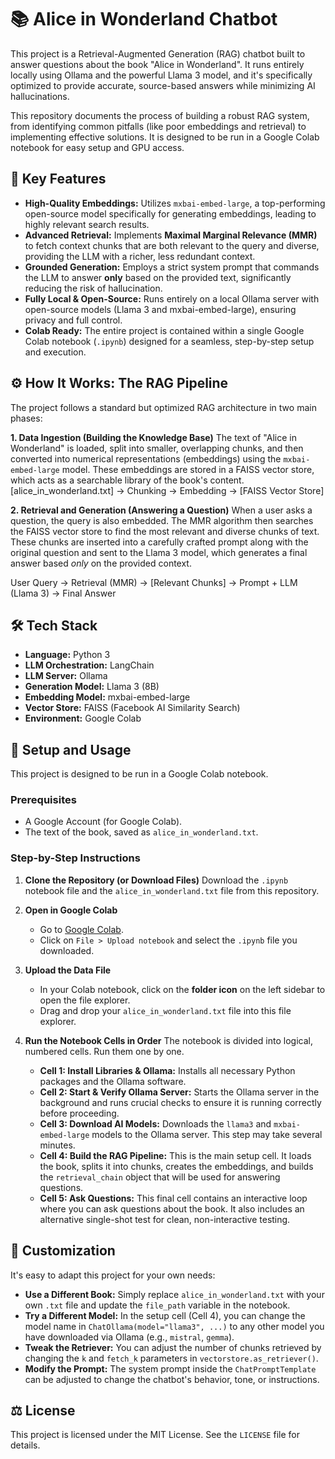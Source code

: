 # 📚 Alice in Wonderland Chatbot

This project is a Retrieval-Augmented Generation (RAG) chatbot built to answer questions about the book "Alice in Wonderland". It runs entirely locally using Ollama and the powerful Llama 3 model, and it's specifically optimized to provide accurate, source-based answers while minimizing AI hallucinations.

This repository documents the process of building a robust RAG system, from identifying common pitfalls (like poor embeddings and retrieval) to implementing effective solutions. It is designed to be run in a Google Colab notebook for easy setup and GPU access.

## 🚀 Key Features

- **High-Quality Embeddings:** Utilizes `mxbai-embed-large`, a top-performing open-source model specifically for generating embeddings, leading to highly relevant search results.
- **Advanced Retrieval:** Implements **Maximal Marginal Relevance (MMR)** to fetch context chunks that are both relevant to the query and diverse, providing the LLM with a richer, less redundant context.
- **Grounded Generation:** Employs a strict system prompt that commands the LLM to answer **only** based on the provided text, significantly reducing the risk of hallucination.
- **Fully Local & Open-Source:** Runs entirely on a local Ollama server with open-source models (Llama 3 and mxbai-embed-large), ensuring privacy and full control.
- **Colab Ready:** The entire project is contained within a single Google Colab notebook (`.ipynb`) designed for a seamless, step-by-step setup and execution.

## ⚙️ How It Works: The RAG Pipeline

The project follows a standard but optimized RAG architecture in two main phases:

**1. Data Ingestion (Building the Knowledge Base)**
The text of "Alice in Wonderland" is loaded, split into smaller, overlapping chunks, and then converted into numerical representations (embeddings) using the `mxbai-embed-large` model. These embeddings are stored in a FAISS vector store, which acts as a searchable library of the book's content.
[alice_in_wonderland.txt] -> Chunking -> Embedding -> [FAISS Vector Store]

**2. Retrieval and Generation (Answering a Question)**
When a user asks a question, the query is also embedded. The MMR algorithm then searches the FAISS vector store to find the most relevant and diverse chunks of text. These chunks are inserted into a carefully crafted prompt along with the original question and sent to the Llama 3 model, which generates a final answer based *only* on the provided context.

User Query -> Retrieval (MMR) -> [Relevant Chunks] -> Prompt + LLM (Llama 3) -> Final Answer


## 🛠️ Tech Stack

- **Language:** Python 3
- **LLM Orchestration:** LangChain
- **LLM Server:** Ollama
- **Generation Model:** Llama 3 (8B)
- **Embedding Model:** mxbai-embed-large
- **Vector Store:** FAISS (Facebook AI Similarity Search)
- **Environment:** Google Colab

## 📖 Setup and Usage

This project is designed to be run in a Google Colab notebook.

### Prerequisites

- A Google Account (for Google Colab).
- The text of the book, saved as `alice_in_wonderland.txt`.

### Step-by-Step Instructions

1.  **Clone the Repository (or Download Files)**
    Download the `.ipynb` notebook file and the `alice_in_wonderland.txt` file from this repository.

2.  **Open in Google Colab**
    - Go to [Google Colab](https://colab.research.google.com/).
    - Click on `File > Upload notebook` and select the `.ipynb` file you downloaded.

3.  **Upload the Data File**
    - In your Colab notebook, click on the **folder icon** on the left sidebar to open the file explorer.
    - Drag and drop your `alice_in_wonderland.txt` file into this file explorer.

4.  **Run the Notebook Cells in Order**
    The notebook is divided into logical, numbered cells. Run them one by one.

    -   **Cell 1: Install Libraries & Ollama:** Installs all necessary Python packages and the Ollama software.
    -   **Cell 2: Start & Verify Ollama Server:** Starts the Ollama server in the background and runs crucial checks to ensure it is running correctly before proceeding.
    -   **Cell 3: Download AI Models:** Downloads the `llama3` and `mxbai-embed-large` models to the Ollama server. This step may take several minutes.
    -   **Cell 4: Build the RAG Pipeline:** This is the main setup cell. It loads the book, splits it into chunks, creates the embeddings, and builds the `retrieval_chain` object that will be used for answering questions.
    -   **Cell 5: Ask Questions:** This final cell contains an interactive loop where you can ask questions about the book. It also includes an alternative single-shot test for clean, non-interactive testing.

## 🔧 Customization

It's easy to adapt this project for your own needs:

-   **Use a Different Book:** Simply replace `alice_in_wonderland.txt` with your own `.txt` file and update the `file_path` variable in the notebook.
-   **Try a Different Model:** In the setup cell (Cell 4), you can change the model name in `ChatOllama(model="llama3", ...)` to any other model you have downloaded via Ollama (e.g., `mistral`, `gemma`).
-   **Tweak the Retriever:** You can adjust the number of chunks retrieved by changing the `k` and `fetch_k` parameters in `vectorstore.as_retriever()`.
-   **Modify the Prompt:** The system prompt inside the `ChatPromptTemplate` can be adjusted to change the chatbot's behavior, tone, or instructions.

## ⚖️ License

This project is licensed under the MIT License. See the `LICENSE` file for details.
